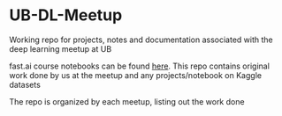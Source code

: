 # UB-DL-Meetup
Working repo for projects, notes and documentation associated with the deep learning meetup at UB

fast.ai course notebooks can be found [here](https://github.com/fastai/course-v3). This repo contains original work done by us at the meetup and any projects/notebook on Kaggle datasets

The repo is organized by each meetup, listing out the work done

